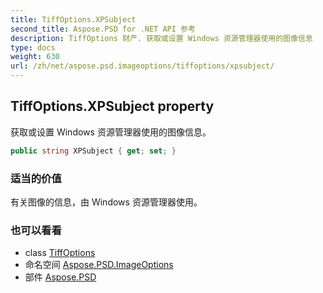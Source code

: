 ```yaml
---
title: TiffOptions.XPSubject
second_title: Aspose.PSD for .NET API 参考
description: TiffOptions 财产. 获取或设置 Windows 资源管理器使用的图像信息
type: docs
weight: 630
url: /zh/net/aspose.psd.imageoptions/tiffoptions/xpsubject/
---
```

## TiffOptions.XPSubject property

获取或设置 Windows 资源管理器使用的图像信息。

```csharp
public string XPSubject { get; set; }
```

### 适当的价值

有关图像的信息，由 Windows 资源管理器使用。

### 也可以看看

* class [TiffOptions](../)
* 命名空间 [Aspose.PSD.ImageOptions](../../tiffoptions/)
* 部件 [Aspose.PSD](../../../)


